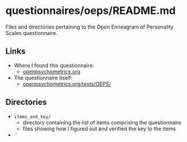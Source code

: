 
# questionnaires/oeps/README.md

Files and directories pertaining to the Open Enneagram of Personality Scales questionnaire.

## Links

- Where I found this questionnaire:
  - [openpsychometrics.org](https://openpsychometrics.org)
- The questionnaire itself:
  - [openpsychometrics.org/tests/OEPS/](https://openpsychometrics.org/tests/OEPS/)

## Directories

- `items_and_key/`
  - directory containing the list of items comprising the questionnaire
  - files showing how I figured out and verified the key to the items
- ``


